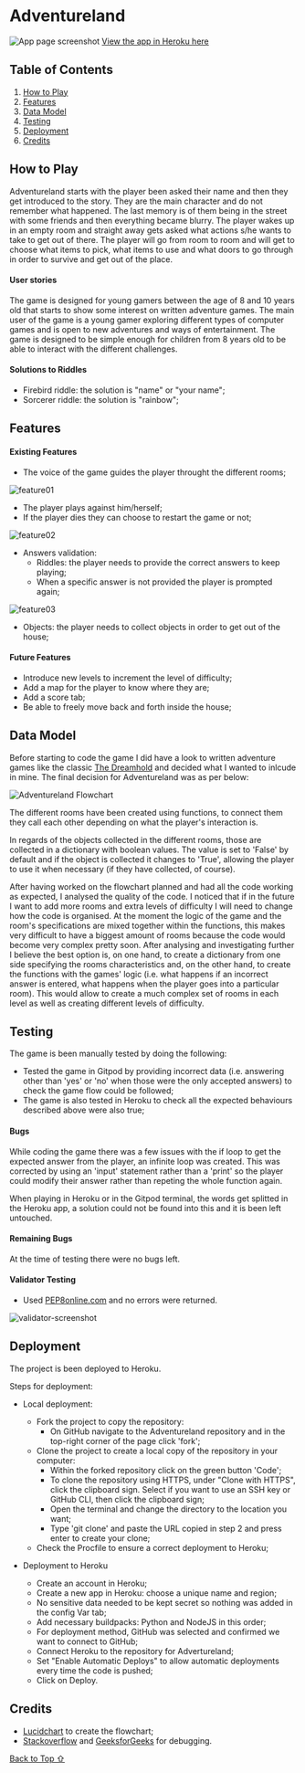 # Adventureland

![App page screenshot](assets/images/app_screenshot.png)
[View the app in Heroku here](https://adventureland-ana.herokuapp.com/)

## Table of Contents

1. [How to Play](#How-to_play)
2. [Features](#Features)
3. [Data Model](#Data-Model)
4. [Testing](#Testing)
5. [Deployment](#Deployment)
6. [Credits](#Credits)


## How to Play

Adventureland starts with the player been asked their name and then they get introduced to the story. They are the main character and do not remember what happened. The last memory is of them being in the street with some friends and then everything became blurry. The player wakes up in an empty room and straight away gets asked what actions s/he wants to take to get out of there. The player will go from room to room and will get to choose what items to pick, what items to use and what doors to go through in order to survive and get out of the place.

#### User stories

The game is designed for young gamers between the age of 8 and 10 years old that starts to show some interest on written adventure games. The main user of the game is a young gamer exploring different types of computer games and is open to new adventures and ways of entertainment. The game is designed to be simple enough for children from 8 years old to be able to interact with the different challenges.

#### Solutions to Riddles
- Firebird riddle: the solution is "name" or "your name";
- Sorcerer riddle: the solution is "rainbow";


## Features

#### Existing Features
- The voice of the game guides the player throught the different rooms;

![feature01](assets/images/features01.png)

- The player plays against him/herself;
- If the player dies they can choose to restart the game or not;

![feature02](assets/images/features02.png)

- Answers validation: 
    - Riddles: the player needs to provide the correct answers to keep playing;
    - When a specific answer is not provided the player is prompted again;

![feature03](assets/images/features03.png)

- Objects: the player needs to collect objects in order to get out of the house;

#### Future Features
- Introduce new levels to increment the level of difficulty;
- Add a map for the player to know where they are;
- Add a score tab;
- Be able to freely move back and forth inside the house;


## Data Model

Before starting to code the game I did have a look to written adventure games like the classic [The Dreamhold](https://eblong.com/zarf/zweb/dreamhold/) and decided what I wanted to inlcude in mine. The final decision for Adventureland was as per below:

![Adventureland Flowchart](assets/images/game-flowchart.png)

The different rooms have been created using functions, to connect them they call each other depending on what the player's interaction is. 

In regards of the objects collected in the different rooms, those are collected in a dictionary with boolean values. The value is set to 'False' by default and if the object is collected it changes to 'True', allowing the player to use it when necessary (if they have collected, of course).

After having worked on the flowchart planned and had all the code working as expected, I analysed the quality of the code. I noticed that if in the future I want to add more rooms and extra levels of difficulty I will need to change how the code is organised. At the moment the logic of the game and the room's specifications are mixed together within the functions, this makes very difficult to have a biggest amount of rooms because the code would become very complex pretty soon. After analysing and investigating further I believe the best option is, on one hand, to create a dictionary from one side specifying the rooms characteristics and, on the other hand, to create the functions with the games' logic (i.e. what happens if an incorrect answer is entered, what happens when the player goes into a particular room). This would allow to create a much complex set of rooms in each level as well as creating different levels of difficulty.


## Testing

The game is been manually tested by doing the following:
- Tested the game in Gitpod by providing incorrect data (i.e. answering other than 'yes' or 'no' when those were the only accepted answers) to check the game flow could be followed;
- The game is also tested in Heroku to check all the expected behaviours described above were also true;

#### Bugs

While coding the game there was a few issues with the if loop to get the expected answer from the player, an infinite loop was created. This was corrected by using an 'input' statement rather than a 'print' so the player could modify their answer rather than repeting the whole function again.

When playing in Heroku or in the Gitpod terminal, the words get splitted in the Heroku app, a solution could not be found into this and it is been left untouched.

#### Remaining Bugs

At the time of testing there were no bugs left.

#### Validator Testing

- Used [PEP8online.com](http://pep8online.com/) and no errors were returned.

![validator-screenshot](assets/images/pep8validator.png)


## Deployment

The project is been deployed to Heroku.

Steps for deployment:

- Local deployment:
    - Fork the project to copy the repository: 
        - On GitHub navigate to the Adventureland repository and in the top-right corner of the page click 'fork';
    - Clone the project to create a local copy of the repository in your computer:
        - Within the forked repository click on the green button 'Code';
        - To clone the repository using HTTPS, under "Clone with HTTPS", click the clipboard sign. Select if you want to use an SSH key or GitHub CLI, then click the clipboard sign;
        - Open the terminal and change the directory to the location you want;
        - Type 'git clone' and paste the URL copied in step 2 and press enter to create your clone;
    - Check the Procfile to ensure a correct deployment to Heroku;

- Deployment to Heroku
    - Create an account in Heroku;
    - Create a new app in Heroku: choose a unique name and region;
    - No sensitive data needed to be kept secret so nothing was added in the config Var tab;
    - Add necessary buildpacks: Python and NodeJS in this order;
    - For deployment method, GitHub was selected and confirmed we want to connect to GitHub;
    - Connect Heroku to the repository for Advertureland;
    - Set "Enable Automatic Deploys" to allow automatic deployments every time the code is pushed;
    - Click on Deploy.


## Credits
- [Lucidchart](https://www.lucidchart.com/pages/) to create the flowchart;
- [Stackoverflow](https://stackoverflow.com/) and [GeeksforGeeks](https://www.geeksforgeeks.org/) for debugging.

[Back to Top ⇧](#Adventureland) 